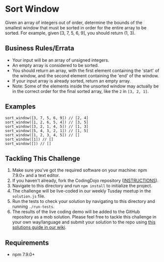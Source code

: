 # Sort Window

Given an array of integers out of order, determine the bounds of the smallest window that must be sorted in order for the entire array to be sorted. For example, given [3, 7, 5, 6, 9], you should return (1, 3).

## Business Rules/Errata

- Your input will be an array of unsigned integers.
- An empty array is considered to be sorted.
- You should return an array, with the first element containing the 'start' of the window, and the second element containing the 'end' of the window.
- If your input array is already sorted, return an empty array.
- Note: Some of the elements inside the unsorted window may actually be in the correct order for the final sorted array, like the `2` in `[3, 2, 1]`.

## Examples

```
sort_window([3, 7, 5, 6, 9]) // [2, 4]
sort_window([1, 2, 6, 5, 4]) // [3, 5]
sort_window([3, 2, 1, 4, 5]) // [1, 3]
sort_window([5, 4, 3, 2, 1]) // [1, 5]
sort_window([1, 2, 3, 4, 5]) // []
sort_window([1]) // []
sort_window([]) // []
```

## Tackling This Challenge

1. Make sure you've got the required software on your machine: npm 7.9.0+ and a text editor.
2. If you haven't already, fork the CodingDojo repository ([INSTRUCTIONS](https://docs.github.com/en/github/getting-started-with-github/fork-a-repo)).
3. Navigate to this directory and run `npm install` to initialize the project.
4. The challenge will be live-coded in our weekly Tusday meetup in the `solution.js` file.
5. Run the tests to check your solution by navigating to this directory and running `./run-tests`.
6. The results of the live coding demo will be added to the GitHub repository as a mob solution. Please feel free to tackle this challenge in your own way/language and submit your solution to the repo using [this solutions guide in our wiki](https://github.com/codeconnector/CodingDojo/wiki#solutions).

## Requirements

- npm 7.9.0+


